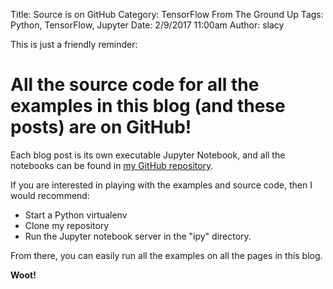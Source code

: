 Title: Source is on GitHub
Category: TensorFlow From The Ground Up
Tags: Python, TensorFlow, Jupyter
Date: 2/9/2017 11:00am
Author: slacy

This is just a friendly reminder:

# All the source code for all the examples in this blog (and these posts) are on GitHub!

Each blog post is its own executable Jupyter Notebook, and all the notebooks can be found in [my GitHub repository](https://github.com/slacy/blog).

If you are interested in playing with the examples and source code, then I would recommend: 

* Start a Python virtualenv
* Clone my repository 
* Run the Jupyter notebook server in the "ipy" directory. 

From there, you can easily run all the examples on all the pages in this blog. 

**Woot!**


```python


```
